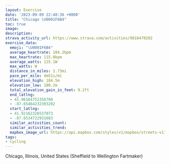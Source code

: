 ```yaml
---
layout: Exercise
date: '2023-09-09 22:48:36 +0000'
title: "Chicago \U0001F6B4"
toc: true
image:
description:
strava_activity_url: https://www.strava.com/activities/9818470202
exercise_data:
  emoji: "\U0001F6B4"
  average_heartrate: 104.2bpm
  max_heartrate: 115.0bpm
  average_watts: 125.1W
  max_watts: W
  distance_in_miles: 2.73mi
  pace_per_mile: 4m51s/mi
  elevation_high: 184.5m
  elevation_low: 180.2m
  total_elevation_gain_in_feet: 9.2ft
  end_latlng:
  - 41.96164752356708
  - -87.65464232303202
  start_latlng:
  - 41.92162326537073
  - -87.6534722931683
  similar_activities_count:
  similar_activities_trend:
  mapbox_image_url: https://api.mapbox.com/styles/v1/mapbox/streets-v11/static/path-5+787af2-1.0(wj%7B~Fzy~uOaD%40mCHeOPm%40CeBHyFHuPNqA%3FaHJmKFoADuA%3FsAD_GDyAF%7BGJk%40AiKJuBAsAFiMJ%5DF%7DCBeDFi%40AwAB%7DGDi%40CoADiB%40iCAqBFmEBQBuQNsCFoC%3FoCDeAA),pin-s-s+e5b22e(-87.65358,41.92444),pin-s-f+89ae00(-87.65468999999999,41.96)/auto/800x800?access_token=pk.eyJ1Ijoiam9zaGJlY2ttYW4iLCJhIjoiY205eWR2aDd1MWZ6djJrbXc4a3M0bWZleiJ9.XiG9OWkNcZk2QzjJbxLB4A
tags:
- cycling
---
```




Chicago, Illinois, United States (Sheffield to Wellington Fartmaker)
